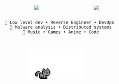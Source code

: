 <div align="center">
<img src="https://1.bp.blogspot.com/-0Xn1mEYIdAs/YBEPrWq6z7I/AAAAAAAAPVY/TibKamKAwO4p8Nfk7w3tTg1e0Df74BKXACLcBGAsYHQ/s0/Arknights.jpg" width="25%" align="right" />
<img src="https://readme-typing-svg.demolab.com?font=Great+Vibes&weight=1000&pause=1000&color=F77DE2&center=true&vCenter=true&random=false&width=335&lines=Reverse+engineer+%26+Developper+%F0%9F%90%BE" width="40%" />
<br><br>
<pre>
    💼 Low level dev • Reverse Engineer • DevOps 
    📖 Malware analysis • Distributed systems
    🐾 Music • Games • Anime • Code
</pre>
<br><br>
<img src="https://github.com/kittygirlyy/.img/blob/main/d2b688357b0c20cebde3745a3043108d-3590076793.gif" height="100" />
<br><br><br><br><br>
</div>
